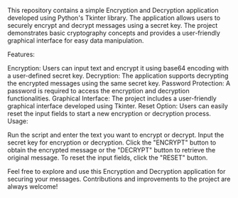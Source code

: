 This repository contains a simple Encryption and Decryption application developed using Python's Tkinter library. The application allows users to securely encrypt and decrypt messages using a secret key. The project demonstrates basic cryptography concepts and provides a user-friendly graphical interface for easy data manipulation.

Features:

Encryption: Users can input text and encrypt it using base64 encoding with a user-defined secret key.
Decryption: The application supports decrypting the encrypted messages using the same secret key.
Password Protection: A password is required to access the encryption and decryption functionalities.
Graphical Interface: The project includes a user-friendly graphical interface developed using Tkinter.
Reset Option: Users can easily reset the input fields to start a new encryption or decryption process.
Usage:

Run the script and enter the text you want to encrypt or decrypt.
Input the secret key for encryption or decryption.
Click the "ENCRYPT" button to obtain the encrypted message or the "DECRYPT" button to retrieve the original message.
To reset the input fields, click the "RESET" button.

Feel free to explore and use this Encryption and Decryption application for securing your messages. Contributions and improvements to the project are always welcome!
